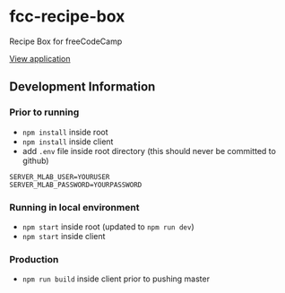 # fcc-recipe-box
Recipe Box for freeCodeCamp

[View application](https://fcc-recipe.herokuapp.com)

## Development Information

### Prior to running

- `npm install` inside root
- `npm install` inside client  
- add `.env` file inside root directory (this should never be committed to github) 

```
SERVER_MLAB_USER=YOURUSER
SERVER_MLAB_PASSWORD=YOURPASSWORD
```

### Running in local environment

- `npm start` inside root (updated to `npm run dev`)
- `npm start` inside client 

### Production

- `npm run build` inside client prior to pushing master
